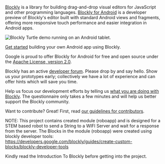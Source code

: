 [Blockly][1] is a library for building drag-and-drop visual editors for
JavaScript and other programming languages.  [Blockly for Android][2] is
a developer preview of Blockly's editor built with standard Android
views and fragments, offering more responsive touch performance and
easier integration in Android apps.

![Blockly Turtle demo running on an Android tablet.](http://google.github.io/blockly-android/screenshot.png
    "Blockly Turtle demo running on an Android tablet.")

[Get started][3] building your own Android app using Blockly.

Google is proud to offer Blockly for Android for free and open source
under the [Apache License, version 2.0][4].

Blockly has an active [developer forum][5]. Please drop by and say hello. Show
us your prototypes early; collectively we have a lot of experience and can
offer hints which will save you time.

Help us focus our development efforts by telling us [what you are doing with
Blockly][6]. The questionnaire only takes a few minutes and will help us better
support the Blockly community.

Want to contribute? Great! First, read [our guidelines for contributors][7].

[1]: https://developer.google.com/blockly/ "Blockly documentation"
[2]: https://github.com/google/blockly-android "Blockly for Android repository on GitHub"
[3]: https://developer.google.com/blockly/guides/get-started/android "Blockly for Android developer tutorial"
[4]: https://github.com/google/blockly-android/blob/master/COPYING "Apache open source license, version 2.0"
[5]: https://groups.google.com/forum/#!forum/blockly "Blockly developer forum"
[6]: https://developers.google.com/blockly/registration "Blockly developer registration form"
[7]: https://github.com/google/blockly-android/blob/master/CONTRIBUTING.md "Contributor guidelines"


NOTE: This project contains created module (roboapp) and is designed for a STEM based robot to send a String to a WIFI Server and wait for a response from the server. The Blocks in the module (roboapp) were created using blockly developer tools:
https://developers.google.com/blockly/guides/create-custom-blocks/blockly-developer-tools

Kindly read the Introduction To Blockly before getting into the project.
